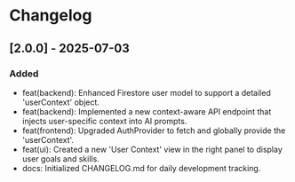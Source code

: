 # Changelog

## [2.0.0] - 2025-07-03
### Added
- feat(backend): Enhanced Firestore user model to support a detailed 'userContext' object.
- feat(backend): Implemented a new context-aware API endpoint that injects user-specific context into AI prompts.
- feat(frontend): Upgraded AuthProvider to fetch and globally provide the 'userContext'.
- feat(ui): Created a new 'User Context' view in the right panel to display user goals and skills.
- docs: Initialized CHANGELOG.md for daily development tracking.
